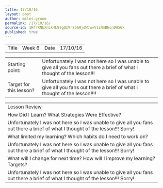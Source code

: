 ```yaml
---
title: 17/10/16
layout: post
author: miles.groom
permalink: /17/10/16/
source-id: 1HfrRNbXnLk4L89gQIVr8bh9jdWJwvV1iNmBNonDW5Gk
published: true
---
```

<table>
  <tr>
    <td>Title</td>
    <td>Week 6</td>
    <td>Date</td>
    <td>17/10/16</td>
  </tr>
</table>


<table>
  <tr>
    <td>Starting point:</td>
    <td>Unfortunately I was not here so I was unable to give all you fans out there a brief of what I thought of the lesson!!!</td>
  </tr>
  <tr>
    <td>Target for this lesson?</td>
    <td>Unfortunately I was not here so I was unable to give all you fans out there a brief of what I thought of the lesson!!!!</td>
  </tr>
</table>


<table>
  <tr>
    <td>Lesson Review</td>
  </tr>
  <tr>
    <td>How Did I Learn? What Strategies Were Effective?</td>
  </tr>
  <tr>
    <td>Unfortunately I was not here so I was unable to give all you fans out there a brief of what I thought of the lesson!!!
Sorry!</td>
  </tr>
  <tr>
    <td>What limited my learning? Which habits do I need to work on? </td>
  </tr>
  <tr>
    <td>Unfortunately I was not here so I was unable to give all you fans out there a brief of what I thought of the lesson!!!
Sorry!</td>
  </tr>
  <tr>
    <td>What will I change for next time? How will I improve my learning? Targets?</td>
  </tr>
  <tr>
    <td>Unfortunately I was not here so I was unable to give all you fans out there a brief of what I thought of the lesson!!!
Sorry!</td>
  </tr>
</table>


